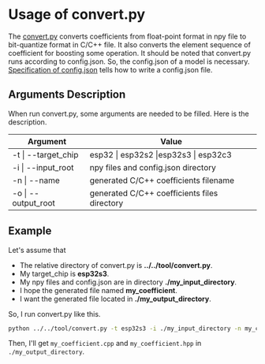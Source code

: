 # Usage of convert.py

The [convert.py](../../tool/convert.py) converts coefficients from float-point format in npy file to bit-quantize format in C/C++ file. It also converts the element sequence of coefficient for boosting some operation. It should be noted that convert.py runs according to config.json. So, the config.json of a model is necessary. [Specification of config.json](./specification_of_config_json.md) tells how to write a config.json file.



## Arguments Description

When run convert.py, some arguments are needed to be filled. Here is the description.

| Argument            | Value                                        |
| ------------------- | -------------------------------------------- |
| -t \| --target_chip | esp32 \| esp32s2 \|esp32s3 \| esp32c3        |
| -i \| --input_root  | npy files and config.json directory          |
| -n \| --name        | generated C/C++ coefficients filename        |
| -o \| --output_root | generated C/C++ coefficients files directory |



## Example

Let's assume that

- The relative directory of convert.py is **../../tool/convert.py**.
- My target_chip is **esp32s3**.
- My npy files and config.json are in directory **./my_input_directory**.
- I hope the generated file named **my_coefficient**.
- I want the generated file located in **./my_output_directory**.

So, I run convert.py like this.

```sh
python ../../tool/convert.py -t esp32s3 -i ./my_input_directory -n my_coefficient -o ./my_output_directory
```

Then, I'll get `my_coefficient.cpp` and `my_coefficient.hpp` in `./my_output_directory`.
